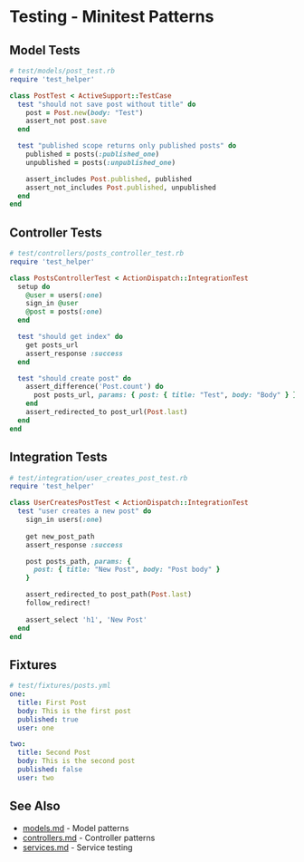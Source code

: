 # Testing - Minitest Patterns

## Model Tests

```ruby
# test/models/post_test.rb
require 'test_helper'

class PostTest < ActiveSupport::TestCase
  test "should not save post without title" do
    post = Post.new(body: "Test")
    assert_not post.save
  end

  test "published scope returns only published posts" do
    published = posts(:published_one)
    unpublished = posts(:unpublished_one)

    assert_includes Post.published, published
    assert_not_includes Post.published, unpublished
  end
end
```

## Controller Tests

```ruby
# test/controllers/posts_controller_test.rb
require 'test_helper'

class PostsControllerTest < ActionDispatch::IntegrationTest
  setup do
    @user = users(:one)
    sign_in @user
    @post = posts(:one)
  end

  test "should get index" do
    get posts_url
    assert_response :success
  end

  test "should create post" do
    assert_difference('Post.count') do
      post posts_url, params: { post: { title: "Test", body: "Body" } }
    end
    assert_redirected_to post_url(Post.last)
  end
end
```

## Integration Tests

```ruby
# test/integration/user_creates_post_test.rb
require 'test_helper'

class UserCreatesPostTest < ActionDispatch::IntegrationTest
  test "user creates a new post" do
    sign_in users(:one)
    
    get new_post_path
    assert_response :success

    post posts_path, params: {
      post: { title: "New Post", body: "Post body" }
    }

    assert_redirected_to post_path(Post.last)
    follow_redirect!
    
    assert_select 'h1', 'New Post'
  end
end
```

## Fixtures

```yaml
# test/fixtures/posts.yml
one:
  title: First Post
  body: This is the first post
  published: true
  user: one

two:
  title: Second Post
  body: This is the second post
  published: false
  user: two
```

## See Also
- [models.md](models.md) - Model patterns
- [controllers.md](controllers.md) - Controller patterns
- [services.md](services.md) - Service testing
